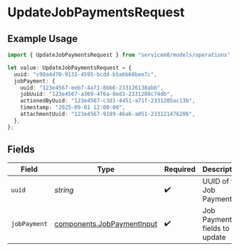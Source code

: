 # UpdateJobPaymentsRequest

## Example Usage

```typescript
import { UpdateJobPaymentsRequest } from "servicem8/models/operations";

let value: UpdateJobPaymentsRequest = {
  uuid: "c98a4d70-9131-4595-bcdd-b5a6b68bee7c",
  jobPayment: {
    uuid: "123e4567-eeb7-4a71-8bb6-233126138abb",
    jobUuid: "123e4567-a369-4f6a-8ed3-2331208c74db",
    actionedByUuid: "123e4567-c3d1-4451-a71f-2331205ac13b",
    timestamp: "2025-09-01 12:00:00",
    attachmentUuid: "123e4567-9189-46a6-a051-23312147620b",
  },
};
```

## Fields

| Field                                                                    | Type                                                                     | Required                                                                 | Description                                                              |
| ------------------------------------------------------------------------ | ------------------------------------------------------------------------ | ------------------------------------------------------------------------ | ------------------------------------------------------------------------ |
| `uuid`                                                                   | *string*                                                                 | :heavy_check_mark:                                                       | UUID of the Job Payment                                                  |
| `jobPayment`                                                             | [components.JobPaymentInput](../../models/components/jobpaymentinput.md) | :heavy_check_mark:                                                       | Job Payment fields to update                                             |